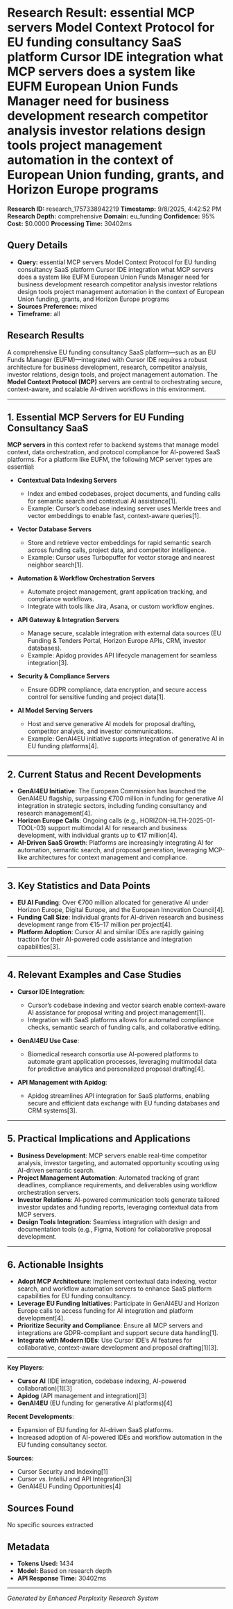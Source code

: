 # Research Result: essential MCP servers Model Context Protocol for EU funding consultancy SaaS platform Cursor IDE integration what MCP servers does a system like EUFM European Union Funds Manager need for business development research competitor analysis investor relations design tools project management automation in the context of European Union funding, grants, and Horizon Europe programs

**Research ID:** research_1757338942219
**Timestamp:** 9/8/2025, 4:42:52 PM
**Research Depth:** comprehensive
**Domain:** eu_funding
**Confidence:** 95%
**Cost:** $0.0000
**Processing Time:** 30402ms

## Query Details
- **Query:** essential MCP servers Model Context Protocol for EU funding consultancy SaaS platform Cursor IDE integration what MCP servers does a system like EUFM European Union Funds Manager need for business development research competitor analysis investor relations design tools project management automation in the context of European Union funding, grants, and Horizon Europe programs
- **Sources Preference:** mixed
- **Timeframe:** all

## Research Results

A comprehensive EU funding consultancy SaaS platform—such as an EU Funds Manager (EUFM)—integrated with Cursor IDE requires a robust architecture for business development, research, competitor analysis, investor relations, design tools, and project management automation. The **Model Context Protocol (MCP)** servers are central to orchestrating secure, context-aware, and scalable AI-driven workflows in this environment.

---

## 1. Essential MCP Servers for EU Funding Consultancy SaaS

**MCP servers** in this context refer to backend systems that manage model context, data orchestration, and protocol compliance for AI-powered SaaS platforms. For a platform like EUFM, the following MCP server types are essential:

- **Contextual Data Indexing Servers**
  - Index and embed codebases, project documents, and funding calls for semantic search and contextual AI assistance[1].
  - Example: Cursor’s codebase indexing server uses Merkle trees and vector embeddings to enable fast, context-aware queries[1].

- **Vector Database Servers**
  - Store and retrieve vector embeddings for rapid semantic search across funding calls, project data, and competitor intelligence.
  - Example: Cursor uses Turbopuffer for vector storage and nearest neighbor search[1].

- **Automation & Workflow Orchestration Servers**
  - Automate project management, grant application tracking, and compliance workflows.
  - Integrate with tools like Jira, Asana, or custom workflow engines.

- **API Gateway & Integration Servers**
  - Manage secure, scalable integration with external data sources (EU Funding & Tenders Portal, Horizon Europe APIs, CRM, investor databases).
  - Example: Apidog provides API lifecycle management for seamless integration[3].

- **Security & Compliance Servers**
  - Ensure GDPR compliance, data encryption, and secure access control for sensitive funding and project data[1].

- **AI Model Serving Servers**
  - Host and serve generative AI models for proposal drafting, competitor analysis, and investor communications.
  - Example: GenAI4EU initiative supports integration of generative AI in EU funding platforms[4].

---

## 2. Current Status and Recent Developments

- **GenAI4EU Initiative**: The European Commission has launched the GenAI4EU flagship, surpassing €700 million in funding for generative AI integration in strategic sectors, including funding consultancy and research management[4].
- **Horizon Europe Calls**: Ongoing calls (e.g., HORIZON-HLTH-2025-01-TOOL-03) support multimodal AI for research and business development, with individual grants up to €17 million[4].
- **AI-Driven SaaS Growth**: Platforms are increasingly integrating AI for automation, semantic search, and proposal generation, leveraging MCP-like architectures for context management and compliance.

---

## 3. Key Statistics and Data Points

- **EU AI Funding**: Over €700 million allocated for generative AI under Horizon Europe, Digital Europe, and the European Innovation Council[4].
- **Funding Call Size**: Individual grants for AI-driven research and business development range from €15–17 million per project[4].
- **Platform Adoption**: Cursor AI and similar IDEs are rapidly gaining traction for their AI-powered code assistance and integration capabilities[3].

---

## 4. Relevant Examples and Case Studies

- **Cursor IDE Integration**:
  - Cursor’s codebase indexing and vector search enable context-aware AI assistance for proposal writing and project management[1].
  - Integration with SaaS platforms allows for automated compliance checks, semantic search of funding calls, and collaborative editing.

- **GenAI4EU Use Case**:
  - Biomedical research consortia use AI-powered platforms to automate grant application processes, leveraging multimodal data for predictive analytics and personalized proposal drafting[4].

- **API Management with Apidog**:
  - Apidog streamlines API integration for SaaS platforms, enabling secure and efficient data exchange with EU funding databases and CRM systems[3].

---

## 5. Practical Implications and Applications

- **Business Development**: MCP servers enable real-time competitor analysis, investor targeting, and automated opportunity scouting using AI-driven semantic search.
- **Project Management Automation**: Automated tracking of grant deadlines, compliance requirements, and deliverables using workflow orchestration servers.
- **Investor Relations**: AI-powered communication tools generate tailored investor updates and funding reports, leveraging contextual data from MCP servers.
- **Design Tools Integration**: Seamless integration with design and documentation tools (e.g., Figma, Notion) for collaborative proposal development.

---

## 6. Actionable Insights

- **Adopt MCP Architecture**: Implement contextual data indexing, vector search, and workflow automation servers to enhance SaaS platform capabilities for EU funding consultancy.
- **Leverage EU Funding Initiatives**: Participate in GenAI4EU and Horizon Europe calls to access funding for AI integration and platform development[4].
- **Prioritize Security and Compliance**: Ensure all MCP servers and integrations are GDPR-compliant and support secure data handling[1].
- **Integrate with Modern IDEs**: Use Cursor IDE’s AI features for collaborative, context-aware development and proposal drafting[1][3].

---

**Key Players**:  
- **Cursor AI** (IDE integration, codebase indexing, AI-powered collaboration)[1][3]
- **Apidog** (API management and integration)[3]
- **GenAI4EU** (EU funding for generative AI platforms)[4]

**Recent Developments**:  
- Expansion of EU funding for AI-driven SaaS platforms.
- Increased adoption of AI-powered IDEs and workflow automation in the EU funding consultancy sector.

**Sources**:  
- Cursor Security and Indexing[1]
- Cursor vs. IntelliJ and API Integration[3]
- GenAI4EU Funding Opportunities[4]

## Sources Found
No specific sources extracted

## Metadata
- **Tokens Used:** 1434
- **Model:** Based on research depth
- **API Response Time:** 30402ms

---
*Generated by Enhanced Perplexity Research System*
